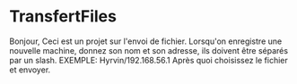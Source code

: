# TransfertFiles

Bonjour, Ceci est un projet sur l'envoi de fichier.
Lorsqu'on enregistre une nouvelle machine, donnez son nom et son adresse, ils doivent être séparés par un slash.
EXEMPLE: Hyrvin/192.168.56.1
Après quoi choisissez le fichier et envoyer.
